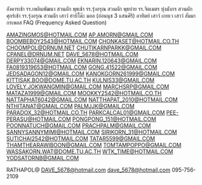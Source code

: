 อังคารเช้า รร.เพลินพัฒนา สวนผัก
พุธเช้า รร.รุ่งอรุณ สวนผัก
พุธบ่าย รร.จิตเมตร ทุ่งมังกร สวนผัก
ศุกร์เช้า รร.รุ่งอรุณ สวนผัก
เสาว์ ฮาบิโต๊ะ มอล (อ่อนนุช 3 แสนศิริ)
อาทิตย์
เสาว์ เกทเว
เสาว์ สัมมากรเพลส
FAQ (Frequency Asked Question)



AMAZINGMOS@HOTMAIL.COM
AP.AMORN@GMAIL.COM
BOOMBEBOY2543@HOTMAIL.COM
CHONKASET@HOTMAIL.CO.TH
CHOOMPOL@DRNUM.NET
CHUTIKARNPARKK@GMAIL.COM
CPANEL@DRNUM.NET
DAVE_5678@HOTMAIL.COM
DERPY33074@GMAIL.COM
EKNARIN.120643@GMAIL.COM
FA0819319653@HOTMAIL.COM
GONG.41522@GMAIL.COM
JEDSADAGON12@GMAIL.COM
KANOKGORN261999@GMAIL.COM
KITTISAK.BOO@DOME.TU.AC.TH
KULNIS33@GMAIL.COM
LOVELY.JOKWANGMIN@GMAIL.COM
MARCHSRP@GMAIL.COM
MATAZA1999@GMAIL.COM
MOOKKY2542@HOTMAIL.CO.TH
NATTAPHAT6042@GMAIL.COM
NATTHAPAT_2010@HOTMAIL.COM
NTHITANAT@GMAIL.COM
PALMJJK@GMAIL.COM
PARADOX_32@HOTMAIL.CO.TH
PARKCALCAL01@GMAIL.COM
PEE-PERASU@HOTMAIL.COM
PONGPONG_151@HOTMAIL.COM
POONNATUCH@GMAIL.COM
PRACHPALM@GMAIL.COM
SANNYSANNYMIMI@HOTMAIL.COM
SIRIKORN_31@HOTMAIL.COM
SUTICHAI2542@HOTMAIL.COM
TATAR5599@GMAIL.COM
THAMTHEARAWIBOON@GMAIL.COM
TOMTAMPOPPO@GMAIL.COM
WASSAKORN.WAT@DOME.TU.AC.TH
WTK_TIME@HOTMAIL.COM
YODSATORNB@GMAIL.COM

RATHAPOL@
DAVE_5678@hotmail.com
dave_5678@hotmail.com
095-756-2109


